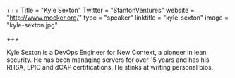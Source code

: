 +++
Title = "Kyle Sexton"
Twitter = "StantonVentures"
website = "http://www.mocker.org/"
type = "speaker"
linktitle = "kyle-sexton"
image = "kyle-sexton.jpg"

+++

Kyle Sexton is a DevOps Engineer for New Context, a pioneer in lean security. He has been managing servers for over 15 years and has his RHSA, LPIC and dCAP certifications. He stinks at writing personal bios.
